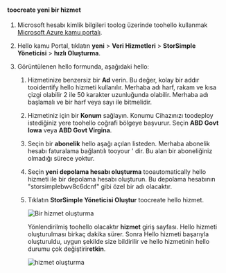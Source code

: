 <!--author=SharS last changed: 9/17/15-->


#### <a name="toocreate-a-new-service"></a>toocreate yeni bir hizmet
1. Microsoft hesabı kimlik bilgileri toolog üzerinde toohello kullanmak [Microsoft Azure kamu portalı](https://manage.windowsazure.us/).
2. Hello kamu Portal, tıklatın **yeni** > **Veri Hizmetleri** > **StorSimple Yöneticisi** > **hızlı Oluşturma**.
3. Görüntülenen hello formunda, aşağıdaki hello:
   
   1. Hizmetinize benzersiz bir **Ad** verin. Bu değer, kolay bir addır tooidentify hello hizmeti kullanılır. Merhaba adı harf, rakam ve kısa çizgi olabilir 2 ile 50 karakter uzunluğunda olabilir. Merhaba adı başlamalı ve bir harf veya sayı ile bitmelidir.
   2. Hizmetiniz için bir **Konum** sağlayın. Konumu Cihazınızı toodeploy istediğiniz yere toohello coğrafi bölgeye başvurur. Seçin **ABD Govt Iowa** veya **ABD Govt Virgina**.
   3. Seçin bir **abonelik** hello aşağı açılan listeden. Merhaba abonelik hesabı faturalama bağlantılı tooyour ' dir. Bu alan bir aboneliğiniz olmadığı sürece yoktur.
   4. Seçin **yeni depolama hesabı oluşturma** tooautomatically hello hizmeti ile bir depolama hesabı oluşturun. Bu depolama hesabının "storsimplebwv8c6dcnf" gibi özel bir adı olacaktır.
   5. Tıklatın **StorSimple Yöneticisi Oluştur** toocreate hello hizmet.
      
       ![Bir hizmet oluşturma](./media/storsimple-create-new-service-gov/HCS_CreateAService-gov-include.png)
      
      Yönlendirilmiş toohello olacaktır **hizmet** giriş sayfası. Hello hizmeti oluşturulması birkaç dakika sürer. Sonra Hello hizmeti başarıyla oluşturuldu, uygun şekilde size bildirilir ve hello hizmetinin hello durumu çok değiştirir**etkin**.
      
       ![hizmet oluşturma](./media/storsimple-create-new-service-gov/HCS_StorSimpleManagerServicePage-gov-include.png)

